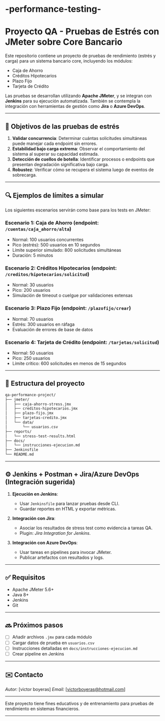 # -performance-testing-
# Proyecto QA - Pruebas de Estrés con JMeter sobre Core Bancario

Este repositorio contiene un proyecto de pruebas de rendimiento (estrés y carga) para un sistema bancario core, incluyendo los módulos:

* Caja de Ahorro
* Créditos Hipotecarios
* Plazo Fijo
* Tarjeta de Crédito

Las pruebas se desarrollan utilizando **Apache JMeter**, y se integran con **Jenkins** para su ejecución automatizada. También se contempla la integración con herramientas de gestión como **Jira** o **Azure DevOps**.

---

## 🎯 Objetivos de las pruebas de estrés

1. **Validar concurrencia**: Determinar cuántas solicitudes simultáneas puede manejar cada endpoint sin errores.
2. **Estabilidad bajo carga extrema**: Observar el comportamiento del sistema al superar su capacidad estimada.
3. **Detección de cuellos de botella**: Identificar procesos o endpoints que presentan degradación significativa bajo carga.
4. **Robustez**: Verificar cómo se recupera el sistema luego de eventos de sobrecarga.

---

## 🔍 Ejemplos de límites a simular

Los siguientes escenarios servirán como base para los tests en JMeter:

### Escenario 1: Caja de Ahorro (endpoint: `/cuentas/caja_ahorro/alta`)

* Normal: 100 usuarios concurrentes
* Pico (estrés): 500 usuarios en 10 segundos
* Límite superior simulado: 800 solicitudes simultáneas
* Duración: 5 minutos

### Escenario 2: Créditos Hipotecarios (endpoint: `/creditos/hipotecarios/solicitud`)

* Normal: 30 usuarios
* Pico: 200 usuarios
* Simulación de timeout o cuelgue por validaciones extensas

### Escenario 3: Plazo Fijo (endpoint: `/plazofijo/crear`)

* Normal: 70 usuarios
* Estrés: 300 usuarios en ráfaga
* Evaluación de errores de base de datos

### Escenario 4: Tarjeta de Crédito (endpoint: `/tarjetas/solicitud`)

* Normal: 50 usuarios
* Pico: 250 usuarios
* Límite crítico: 600 solicitudes en menos de 15 segundos

---

## 📁 Estructura del proyecto

```bash
qa-performance-project/
├── jmeter/
│   ├── caja-ahorro-stress.jmx
│   ├── creditos-hipotecarios.jmx
│   ├── plazo-fijo.jmx
│   ├── tarjetas-credito.jmx
│   └── data/
│       └── usuarios.csv
├── reports/
│   └── stress-test-results.html
├── docs/
│   └── instrucciones-ejecucion.md
├── Jenkinsfile
└── README.md
```

---

## ⚙️ Jenkins + Postman + Jira/Azure DevOps (Integración sugerida)

1. **Ejecución en Jenkins**:

   * Usar `Jenkinsfile` para lanzar pruebas desde CLI.
   * Guardar reportes en HTML y exportar métricas.

2. **Integración con Jira**:

   * Asociar los resultados de stress test como evidencia a tareas QA.
   * Plugin: *Jira Integration for Jenkins*.

3. **Integración con Azure DevOps**:

   * Usar tareas en pipelines para invocar JMeter.
   * Publicar artefactos con resultados y logs.

---

## ✅ Requisitos

* Apache JMeter 5.6+
* Java 8+
* Jenkins
* Git

---

## 🔜 Próximos pasos

* [ ] Añadir archivos `.jmx` para cada módulo
* [ ] Cargar datos de prueba en `usuarios.csv`
* [ ] Instrucciones detalladas en `docs/instrucciones-ejecucion.md`
* [ ] Crear pipeline en Jenkins

---

## ✉️ Contacto

*Autor:* \[victor boyeras]
*Email:* \[[victorboyeras@hotmail.com](victorboyeras@hotmail.com)]

---

Este proyecto tiene fines educativos y de entrenamiento para pruebas de rendimiento en sistemas financieros.

---
